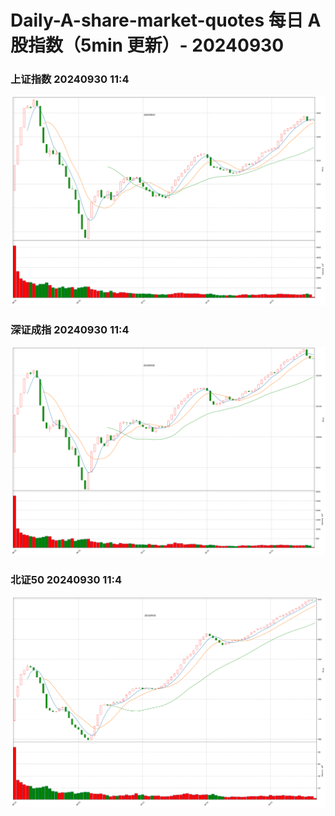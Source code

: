 
# Daily-A-share-market-quotes 每日 A 股指数（5min 更新）- 20240930

### 上证指数 20240930 11:4
![](./fig/2024/9/20240930-sh000001.png)

### 深证成指 20240930 11:4
![](./fig/2024/9/20240930-sz399001.png)

### 北证50 20240930 11:4
![](./fig/2024/9/20240930-bj899050.png)
